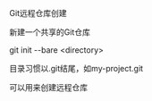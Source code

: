 Git远程仓库创建
<div>

<div>

新建一个共享的Git仓库

</div>

<div>

git init --bare &lt;directory&gt;

</div>

<div>

目录习惯以.git结尾，如my-project.git

</div>

<div>

可以用来创建远程仓库

</div>

</div>

